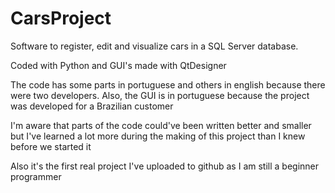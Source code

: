 # CarsProject
Software to register, edit and visualize cars in a SQL Server database.

Coded with Python and GUI's made with QtDesigner

The code has some parts in portuguese and others in english because there were two developers. Also, the GUI is in portuguese because the project was developed for a Brazilian customer 

I'm aware that parts of the code could've been written better and smaller but I've learned a lot more during the making of this project than I knew before we started it

Also it's the first real project I've uploaded to github as I am still a beginner programmer
